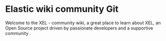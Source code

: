 # Elastic wiki community Git

Welcome to the XEL - community wiki, a great place to learn about XEL, an Open Source project driven by passionate developers and a supportive community .
